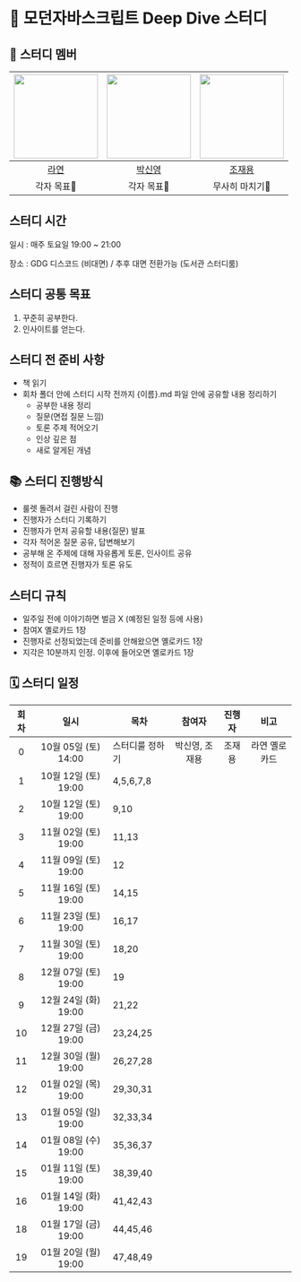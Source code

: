# 💙 모던자바스크립트 Deep Dive 스터디

## 🐥 스터디 멤버

| <img src="https://avatars.githubusercontent.com/u/86452280?v=4" width="150" height="150"/> |                                      <img src="https://avatars.githubusercontent.com/u/92427132?v=4" width="150" height="150"/> |                                      <img src="https://avatars.githubusercontent.com/u/66457807?v=4" width="150" height="150"/> |
|:------------------:|:---------------------------:|:---------------------------:|
|[라연](https://github.com/Youn-Rha)|[박신영](https://github.com/parknew0)|[조재용](https://github.com/WithJo)|
|각자 목표🤔|각자 목표🧐|무사히 마치기🤯|


## 스터디 시간

일시 : 매주 토요일 19:00 ~ 21:00

장소 : GDG 디스코드 (비대면) / 추후 대면 전환가능 (도서관 스터디룸)

## 스터디 공통 목표

1. 꾸준히 공부한다.
2. 인사이트를 얻는다.

## 스터디 전 준비 사항

- 책 읽기
- 회차 폴더 안에 스터디 시작 전까지 {이름}.md 파일 안에 공유할 내용 정리하기
  - 공부한 내용 정리
  - 질문(면접 질문 느낌)
  - 토론 주제 적어오기
  - 인상 깊은 점
  - 새로 알게된 개념

## 📚 스터디 진행방식

- 룰렛 돌려서 걸린 사람이 진행
- 진행자가 스터디 기록하기
- 진행자가 먼저 공유할 내용(질문) 발표
- 각자 적어온 질문 공유, 답변해보기
- 공부해 온 주제에 대해 자유롭게 토론, 인사이트 공유
- 정적이 흐르면 진행자가 토론 유도

## 스터디 규칙

- 일주일 전에 이야기하면 벌금 X (예정된 일정 등에 사용)
- 참여X 옐로카드 1장
- 진행자로 선정되었는데 준비를 안해왔으면 옐로카드 1장
- 지각은 10분까지 인정. 이후에 들어오면 옐로카드 1장

## 🗓 스터디 일정

| 회차  | 일시                 | 목차                 | 참여자                | 진행자            | 비고                       |
|:----:|:-------------------:|--------------------|:-------------------:|:---------------:|:-----------------------:|
| 0    | 10월 05일 (토) 14:00 | 스터디룰 정하기          | 박신영, 조재용          | 조재용           | 라연 옐로카드               |
| 1    | 10월 12일 (토) 19:00 | 4,5,6,7,8            |                     |                 |                         |
| 2    | 10월 12일 (토) 19:00 | 9,10                 |                     |                 |                         |
| 3    | 11월 02일 (토) 19:00 | 11,13                |                     |                 |                         |
| 4    | 11월 09일 (토) 19:00 | 12                   |                     |                 |                         |
| 5    | 11월 16일 (토) 19:00 | 14,15                |                     |                 |                         |
| 6    | 11월 23일 (토) 19:00 | 16,17                |                     |                 |                         |
| 7    | 11월 30일 (토) 19:00 | 18,20                |                     |                 |                         |
| 8    | 12월 07일 (토) 19:00 | 19                   |                     |                 |                         |
| 9    | 12월 24일 (화) 19:00 | 21,22                |                     |                 |                         |
| 10   | 12월 27일 (금) 19:00 | 23,24,25             |                     |                 |                         |
| 11   | 12월 30일 (월) 19:00 | 26,27,28             |                     |                 |                         |
| 12   | 01월 02일 (목) 19:00 | 29,30,31             |                     |                 |                         |
| 13   | 01월 05일 (일) 19:00 | 32,33,34             |                     |                 |                         |
| 14   | 01월 08일 (수) 19:00 | 35,36,37             |                     |                 |                         |
| 15   | 01월 11일 (토) 19:00 | 38,39,40             |                     |                 |                         |
| 16   | 01월 14일 (화) 19:00 | 41,42,43             |                     |                 |                         |
| 18   | 01월 17일 (금) 19:00 | 44,45,46             |                     |                 |                         |
| 19   | 01월 20일 (월) 19:00 | 47,48,49             |                     |                 |                         |



